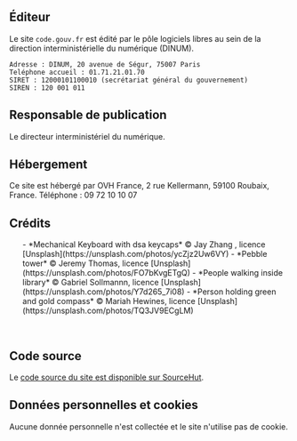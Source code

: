 ## Éditeur

Le site `code.gouv.fr` est édité par le pôle logiciels libres au sein de la direction interministérielle du numérique (DINUM).

```
Adresse : DINUM, 20 avenue de Ségur, 75007 Paris
Teléphone accueil : 01.71.21.01.70
SIRET : 12000101100010 (secrétariat général du gouvernement)
SIREN : 120 001 011
```

## Responsable de publication

Le directeur interministériel du numérique.

## Hébergement

Ce site est hébergé par OVH France, 2 rue Kellermann, 59100 Roubaix, France.  Téléphone : 09 72 10 10 07

## Crédits

<ul>
- *Mechanical Keyboard with dsa keycaps* © Jay Zhang , licence [Unsplash](https://unsplash.com/photos/ycZjz2Uw6VY)
- *Pebble tower* © Jeremy Thomas, licence [Unsplash](https://unsplash.com/photos/FO7bKvgETgQ)
- *People walking inside library* © Gabriel Sollmannn, licence [Unsplash](https://unsplash.com/photos/Y7d265_7i08)
- *Person holding green and gold compass* © Mariah Hewines, licence [Unsplash](https://unsplash.com/photos/TQ3JV9ECgLM)
</ul>
<br>

## Code source

Le [code source du site est disponible sur SourceHut](https://git.sr.ht/~etalab/code.gouv.fr).

## Données personnelles et cookies

Aucune donnée personnelle n'est collectée et le site n'utilise pas de cookie.
